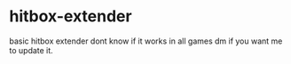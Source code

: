 # hitbox-extender


basic hitbox extender dont know if it works in all games dm if you want me to update it.

      

